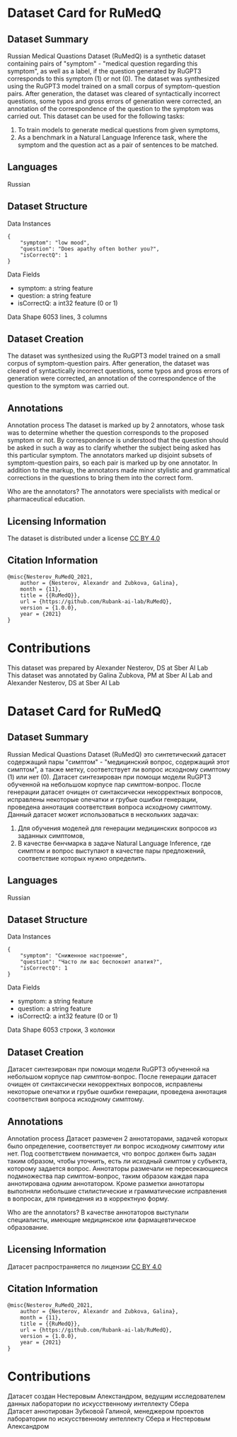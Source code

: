 # Dataset Card for RuMedQ

## Dataset Summary
Russian Medical Quastions Dataset (RuMedQ) is a synthetic dataset containing pairs of "symptom" - "medical question regarding this symptom", as well as a label, if the question generated by RuGPT3 corresponds to this symptom (1) or not (0).
The dataset was synthesized using the RuGPT3 model trained on a small corpus of symptom-question pairs. 
After generation, the dataset was cleared of syntactically incorrect questions, some typos and gross errors of generation were corrected, an annotation of the correspondence of the question to the symptom was carried out. 
This dataset can be used for the following tasks:
1. To train models to generate medical questions from given symptoms,
2. As a benchmark in a Natural Language Inference task, where the symptom and the question act as a pair of sentences to be matched.

## Languages
Russian

## Dataset Structure
Data Instances

    {
        "symptom": "low mood",
        "question": "Does apathy often bother you?",
        "isCorrectQ": 1
    }

Data Fields
- symptom: a string feature
- question: a string feature
- isCorrectQ: a int32 feature (0 or 1)

Data Shape
6053 lines, 3 columns
## Dataset Creation
The dataset was synthesized using the RuGPT3 model trained on a small corpus of symptom-question pairs. After generation, the dataset was cleared of syntactically incorrect questions, some typos and gross errors of generation were corrected, an annotation of the correspondence of the question to the symptom was carried out. 

## Annotations
Annotation process
The dataset is marked up by 2 annotators, whose task was to determine whether the question corresponds to the proposed symptom or not. By correspondence is understood that the question should be asked in such a way as to clarify whether the subject being asked has this particular symptom. The annotators marked up disjoint subsets of symptom-question pairs, so each pair is marked up by one annotator. In addition to the markup, the annotators made minor stylistic and grammatical corrections in the questions to bring them into the correct form.

Who are the annotators?
The annotators were specialists with medical or pharmaceutical education.

## Licensing Information
The dataset is distributed under a license [CC BY 4.0](https://creativecommons.org/licenses/by/4.0/deed.en)

## Citation Information
    @misc{Nesterov_RuMedQ_2021,
        author = {Nesterov, Alexandr and Zubkova, Galina},
        month = {11},
        title = {{RuMedQ}},
        url = {https://github.com/Rubank-ai-lab/RuMedQ},
        version = {1.0.0},
        year = {2021}
    }

# Contributions
This dataset was prepared by Alexander Nesterov, DS at Sber AI Lab  
This dataset was annotated by Galina Zubkova, PM at Sber AI Lab and Alexander Nesterov, DS at Sber AI Lab


# Dataset Card for RuMedQ

## Dataset Summary
Russian Medical Quastions Dataset (RuMedQ) это синтетический датасет содержащий пары "симптом" - "медицинский вопрос, содержащий этот симптом", а также метку, соответствует ли вопрос исходному симптому (1) или нет (0). Датасет синтезирован при помощи модели RuGPT3 обученной на небольшом корпусе пар симптом-вопрос. После генерации датасет очищен от синтаксически некорректных вопросов, исправлены некоторые опечатки и грубые ошибки генерации, проведена аннотация соответствия вопроса исходному симптому. Данный датасет может использоваться в нескольких задачах: 
1. Для обучения моделей для генерации медицинских вопросов из заданных симптомов,
2. В качестве бенчмарка в задаче Natural Language Inference, где симптом и вопрос выступают в качестве пары предложений, соответствие которых нужно определить.

## Languages
Russian

## Dataset Structure
Data Instances

    {
        "symptom": "Сниженное настроение",
        "question": "Часто ли вас беспокоит апатия?",
        "isCorrectQ": 1
    }

Data Fields
- symptom: a string feature
- question: a string feature
- isCorrectQ: a int32 feature (0 or 1)

Data Shape
6053 строки, 3 колонки


## Dataset Creation
Датасет синтезирован при помощи модели RuGPT3 обученной на небольшом корпусе пар симптом-вопрос. После генерации датасет очищен от синтаксически некорректных вопросов, исправлены некоторые опечатки и грубые ошибки генерации, проведена аннотация соответствия вопроса исходному симптому.

## Annotations
Annotation process
Датасет размечен 2 аннотаторами, задачей которых было определение, соответствует ли вопрос исходному симптому или нет. Под соответствием понимается, что вопрос должен быть задан таким образом, чтобы уточнить, есть ли исходный симптом у субъекта, которому задается вопрос. Аннотаторы размечали не пересекающиеся подмножества пар симптом-вопрос, таким образом каждая пара аннотирована одним аннотатором. Кроме разметки аннотаторы выполняли небольшие стилистические и грамматические исправления в вопросах, для приведения из в корректную форму.

Who are the annotators?
В качестве аннотаторов выступали специалисты, имеющие медицинское или фармацевтическое образование.

## Licensing Information
Датасет распространяется по лицензии [CC BY 4.0](https://creativecommons.org/licenses/by/4.0/deed.en)

## Citation Information
    @misc{Nesterov_RuMedQ_2021,
        author = {Nesterov, Alexandr and Zubkova, Galina},
        month = {11},
        title = {{RuMedQ}},
        url = {https://github.com/Rubank-ai-lab/RuMedQ},
        version = {1.0.0},
        year = {2021}
    }

# Contributions
Датасет создан Нестеровым Алекстандром, ведущим исследователем данных лаборатории по искусственному интеллекту Сбера  
Датасет аннотирован Зубковой Галиной, менеджером проектов лаборатории по искусственному интеллекту Сбера и Нестеровым Александром
